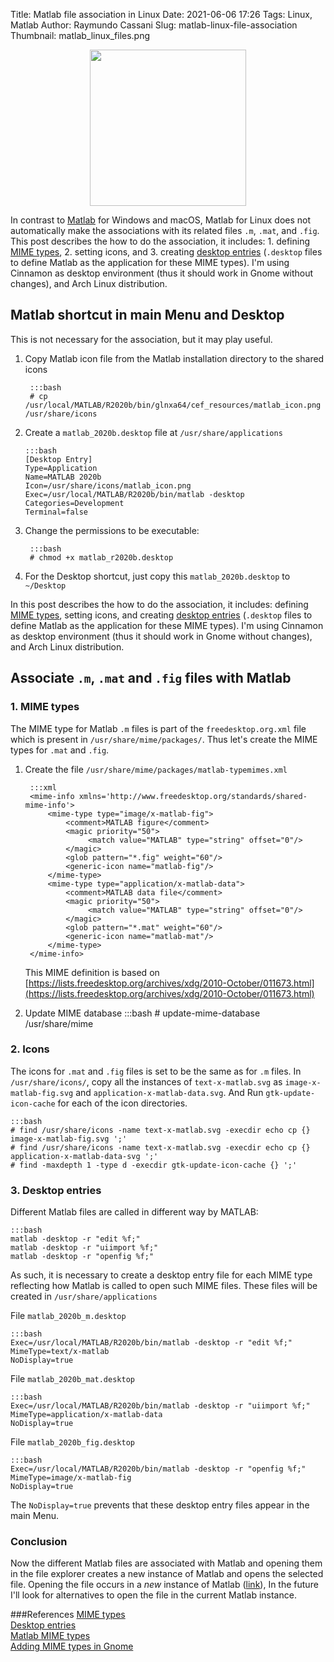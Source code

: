 Title: Matlab file association in Linux
Date: 2021-06-06 17:26
Tags: Linux, Matlab
Author: Raymundo Cassani
Slug: matlab-linux-file-association
Thumbnail: matlab_linux_files.png

<center>
<img src="/images/matlab_linux_files.png" style="height: 250px;"/>
</center>  

In contrast to [Matlab](https://www.mathworks.com/products/matlab.html) for Windows and macOS, Matlab for Linux does not automatically make the associations with its related files `.m`, `.mat`, and `.fig`. This post describes the how to do the association, it includes: 1. defining [MIME types](https://en.wikipedia.org/wiki/Media_type), 2. setting icons, and 3. creating [desktop entries](https://wiki.archlinux.org/title/Desktop_entries) (`.desktop` files to define Matlab as the application for these MIME types). I'm using Cinnamon as desktop environment (thus it should work in Gnome without changes), and Arch Linux distribution.

## Matlab shortcut in main Menu and Desktop
This is not necessary for the association, but it may play useful.

1. Copy Matlab icon file from the Matlab installation directory to the shared icons

        :::bash
        # cp /usr/local/MATLAB/R2020b/bin/glnxa64/cef_resources/matlab_icon.png /usr/share/icons

2.  Create a `matlab_2020b.desktop` file at `/usr/share/applications`

        :::bash
        [Desktop Entry]
        Type=Application
        Name=MATLAB 2020b
        Icon=/usr/share/icons/matlab_icon.png
        Exec=/usr/local/MATLAB/R2020b/bin/matlab -desktop
        Categories=Development
        Terminal=false

3. Change the permissions to be executable:

        :::bash
        # chmod +x matlab_r2020b.desktop

4. For the Desktop shortcut, just copy this `matlab_2020b.desktop` to `~/Desktop`

In this post describes the how to do the association, it includes: defining [MIME types](https://en.wikipedia.org/wiki/Media_type), setting icons, and creating [desktop entries](https://wiki.archlinux.org/title/Desktop_entries) (`.desktop` files to define Matlab as the application for these MIME types). I'm using Cinnamon as desktop environment (thus it should work in Gnome without changes), and Arch Linux distribution.

## Associate `.m`, `.mat` and `.fig` files with Matlab

### 1. MIME types
The MIME type for Matlab `.m` files is part of the `freedesktop.org.xml` file which is present in `/usr/share/mime/packages/`. Thus let's create the MIME types for `.mat` and `.fig`.

1. Create the file `/usr/share/mime/packages/matlab-typemimes.xml`

        :::xml
        <mime-info xmlns='http://www.freedesktop.org/standards/shared-mime-info'>
            <mime-type type="image/x-matlab-fig">
                <comment>MATLAB figure</comment>
                <magic priority="50">
                     <match value="MATLAB" type="string" offset="0"/>
                </magic>
                <glob pattern="*.fig" weight="60"/>
                <generic-icon name="matlab-fig"/>
            </mime-type>
            <mime-type type="application/x-matlab-data">
                <comment>MATLAB data file</comment>
                <magic priority="50">
                     <match value="MATLAB" type="string" offset="0"/>
                </magic>
                <glob pattern="*.mat" weight="60"/>
                <generic-icon name="matlab-mat"/>
            </mime-type>
        </mime-info>

    This MIME definition is based on [https://lists.freedesktop.org/archives/xdg/2010-October/011673.html](https://lists.freedesktop.org/archives/xdg/2010-October/011673.html)

2. Update MIME database
        :::bash
        # update-mime-database /usr/share/mime

### 2. Icons
The icons for `.mat` and `.fig` files is set to be the same as for `.m` files. In `/usr/share/icons/`, copy all the instances of `text-x-matlab.svg` as `image-x-matlab-fig.svg` and `application-x-matlab-data.svg`. And Run `gtk-update-icon-cache` for each of the icon directories.

    :::bash
    # find /usr/share/icons -name text-x-matlab.svg -execdir echo cp {} image-x-matlab-fig.svg ';'
    # find /usr/share/icons -name text-x-matlab.svg -execdir echo cp {} application-x-matlab-data-svg ';'
    # find -maxdepth 1 -type d -execdir gtk-update-icon-cache {} ';'

### 3. Desktop entries
Different Matlab files are called in different way by MATLAB:

    :::bash
    matlab -desktop -r "edit %f;"
    matlab -desktop -r "uiimport %f;"
    matlab -desktop -r "openfig %f;"

As such, it is necessary to create a desktop entry file for each MIME type reflecting how Matlab is called to open such MIME files. These files will be created in `/usr/share/applications`

File `matlab_2020b_m.desktop`

    :::bash
    Exec=/usr/local/MATLAB/R2020b/bin/matlab -desktop -r "edit %f;"
    MimeType=text/x-matlab
    NoDisplay=true

File `matlab_2020b_mat.desktop`

    :::bash
    Exec=/usr/local/MATLAB/R2020b/bin/matlab -desktop -r "uiimport %f;"
    MimeType=application/x-matlab-data
    NoDisplay=true

File `matlab_2020b_fig.desktop`

    :::bash
    Exec=/usr/local/MATLAB/R2020b/bin/matlab -desktop -r "openfig %f;"
    MimeType=image/x-matlab-fig
    NoDisplay=true

The `NoDisplay=true` prevents that these desktop entry files appear in the main Menu.

### Conclusion
Now the different Matlab files are associated with Matlab and opening them in the file explorer creates a new instance of Matlab and opens the selected file. Opening the file occurs in a *new* instance of Matlab ([link](https://www.mathworks.com/matlabcentral/answers/393093-execute-script-from-command-line-to-existing-matlab-instance)), In the future I'll look for alternatives to open the file in the current Matlab instance.


###References
[MIME types](https://en.wikipedia.org/wiki/Media_type)  
[Desktop entries](https://wiki.archlinux.org/title/Desktop_entries)  
[Matlab MIME types](https://lists.freedesktop.org/archives/xdg/2010-October/011673.html)  
[Adding MIME types in Gnome](https://developer.gnome.org/integration-guide/stable/mime.html)  
